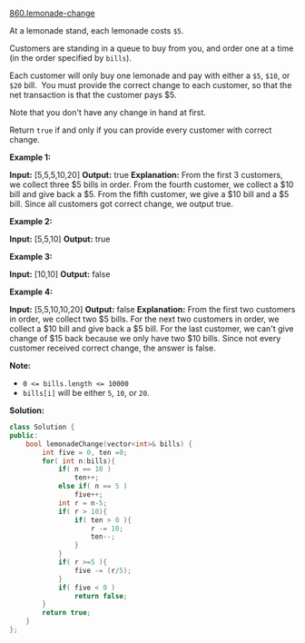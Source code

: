 [860.lemonade-change](https://leetcode.com/problems/lemonade-change/)  

At a lemonade stand, each lemonade costs `$5`. 

Customers are standing in a queue to buy from you, and order one at a time (in the order specified by `bills`).

Each customer will only buy one lemonade and pay with either a `$5`, `$10`, or `$20` bill.  You must provide the correct change to each customer, so that the net transaction is that the customer pays $5.

Note that you don't have any change in hand at first.

Return `true` if and only if you can provide every customer with correct change.

**Example 1:**

**Input:** \[5,5,5,10,20\]
**Output:** true
**Explanation:** 
From the first 3 customers, we collect three $5 bills in order.
From the fourth customer, we collect a $10 bill and give back a $5.
From the fifth customer, we give a $10 bill and a $5 bill.
Since all customers got correct change, we output true.

**Example 2:**

**Input:** \[5,5,10\]
**Output:** true

**Example 3:**

**Input:** \[10,10\]
**Output:** false

**Example 4:**

**Input:** \[5,5,10,10,20\]
**Output:** false
**Explanation:** 
From the first two customers in order, we collect two $5 bills.
For the next two customers in order, we collect a $10 bill and give back a $5 bill.
For the last customer, we can't give change of $15 back because we only have two $10 bills.
Since not every customer received correct change, the answer is false.

**Note:**

*   `0 <= bills.length <= 10000`
*   `bills[i]` will be either `5`, `10`, or `20`.  



**Solution:**  

```cpp
class Solution {
public:
    bool lemonadeChange(vector<int>& bills) {
        int five = 0, ten =0;
        for( int n:bills){
            if( n == 10 )
                ten++;
            else if( n == 5 )
                five++;
            int r = n-5;
            if( r > 10){
                if( ten > 0 ){
                    r -= 10;
                    ten--;
                }
            }
            if( r >=5 ){
                five -= (r/5);
            }
            if( five < 0 )
                return false;
        }
        return true;
    }
};
```
      